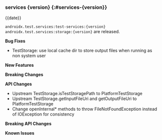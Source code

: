 ### services {version} {:#services-{version}}

{{date}}

`androidx.test.services:test-services:{version}` `androidx.test.services:storage:{version}` are released.

**Bug Fixes**

* TestStorage: use local cache dir to store output files when running as non system user

**New Features**

**Breaking Changes**

**API Changes**

* Upstream TestStorage.isTestStoragePath to PlatformTestStorage
* Upstream TestStorage.getInputFileUri and getOutputFileUri  to PlatformTestStorage
* Change openInternal* methods to throw FileNotFoundException instead of 
  IOException for consistency

**Breaking API Changes**

**Known Issues**
